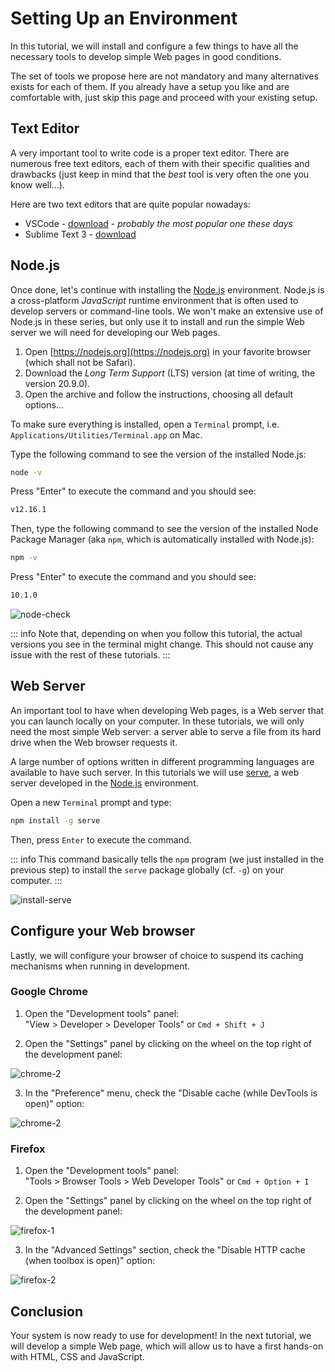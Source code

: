 # Setting Up an Environment

In this tutorial, we will install and configure a few things to have all the necessary tools to develop simple Web pages in good conditions.

The set of tools we propose here are not mandatory and many alternatives exists for each of them. If you already have a setup you like and are comfortable with, just skip this page and proceed with your existing setup.

## Text Editor

A very important tool to write code is a proper text editor. There are numerous free text editors, each of them with their specific qualities and drawbacks (just keep in mind that the _best_ tool is very often the one you know well...).

Here are two text editors that are quite popular nowadays:

- VSCode - [download](https://code.visualstudio.com/) - _probably the most popular one these days_
- Sublime Text 3 - [download](https://sublimetext.com/3)

## Node.js

Once done, let's continue with installing the [Node.js](https://nodejs.org/) environment. Node.js is a cross-platform _JavaScript_ runtime environment that is often used to develop servers or command-line tools. We won't make an extensive use of Node.js in these series, but only use it to install and run the simple Web server we will need for developing our Web pages.

1. Open [https://nodejs.org](https://nodejs.org) in your favorite browser (which shall not be Safari).
2. Download the _Long Term Support_ (LTS) version (at time of writing, the version 20.9.0).
3. Open the archive and follow the instructions, choosing all default options...

To make sure everything is installed, open a `Terminal` prompt, i.e. `Applications/Utilities/Terminal.app` on Mac.

Type the following command to see the version of the installed Node.js:

```sh
node -v
```

Press "Enter" to execute the command and you should see:

```sh
v12.16.1
```

Then, type the following command to see the version of the installed Node Package Manager (aka `npm`, which is automatically installed with Node.js):

```sh
npm -v
```

Press "Enter" to execute the command and you should see:

```sh
10.1.0
```

![node-check](../assets/setting-up-environment/node-check.png)

::: info
Note that, depending on when you follow this tutorial, the actual versions you see in the terminal might change. This should not cause any issue with the rest of these tutorials.
:::

## Web Server

An important tool to have when developing Web pages, is a Web server that you can launch locally on your computer. In these tutorials, we will only need the most simple Web server: a server able to serve a file from its hard drive when the Web browser requests it.

A large number of options written in different programming languages are available to have such server. In this tutorials we will use [serve](https://www.npmjs.com/package/serve), a web server developed in the [Node.js](https://nodejs.org/) environment.

Open a new `Terminal` prompt and type:

```sh
npm install -g serve
```

Then, press `Enter` to execute the command.

::: info
This command basically tells the `npm` program (we just installed in the previous step) to install the `serve` package globally (cf. `-g`) on your computer.
:::

![install-serve](../assets/setting-up-environment/install-serve.png)

## Configure your Web browser

Lastly, we will configure your browser of choice to suspend its caching mechanisms when running in development.

### Google Chrome

1. Open the "Development tools" panel:  
"View > Developer > Developer Tools" or `Cmd + Shift + J`

2. Open the "Settings" panel by clicking on the wheel on the top right of the development panel:

![chrome-2](../assets/setting-up-environment/chrome-1.png)

3. In the "Preference" menu, check the "Disable cache (while DevTools is open)" option:

![chrome-2](../assets/setting-up-environment/chrome-2.png)

### Firefox

1. Open the "Development tools" panel:  
"Tools > Browser Tools > Web Developer Tools" or `Cmd + Option + I`

2. Open the "Settings" panel by clicking on the wheel on the top right of the development panel:

![firefox-1](../assets/setting-up-environment/firefox-1.png)

3. In the "Advanced Settings" section, check the "Disable HTTP cache (when toolbox is open)" option:

![firefox-2](../assets/setting-up-environment/firefox-2.png)


## Conclusion

Your system is now ready to use for development! In the next tutorial, we will develop a simple Web page, which will allow us to have a first hands-on with HTML, CSS and JavaScript.
